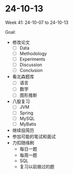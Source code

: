 # 24-10-13
Week 41: 24-10-07 to 24-10-13

Goal:
- 修改论文
  - [ ] Data
  - [ ] Methodology
  - [ ] Experiments
  - [ ] Discussion
  - [ ] Conclusion
- 看北森题库
  - [ ] 语言
  - [ ] 数学
  - [ ] 图形推断
- 八股复习
  - [ ] JVM
  - [ ] Spring
  - [ ] MySQL
  - [ ] MyBatis
- 继续投简历
- 参加可能的笔试和面试
- 力扣随缘刷
  - 每日一题
  - 每周一题
  - SQL
  - 复习以前做过的题
